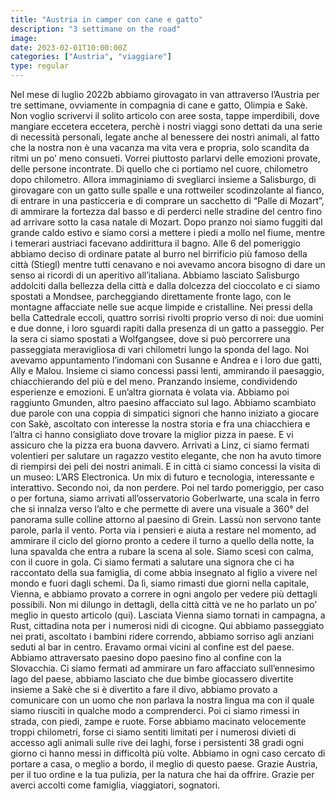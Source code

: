 ```yaml
---
title: "Austria in camper con cane e gatto"
description: "3 settimane on the road"
image: 
date: 2023-02-01T10:00:00Z
categories: ["Austria", "viaggiare"]
type: regular
---
```

Nel mese di luglio 2022b abbiamo girovagato in van attraverso l’Austria per tre settimane, ovviamente in compagnia di cane e gatto, Olimpia e Sakè. 
Non voglio scrivervi il solito articolo con aree sosta, tappe imperdibili, dove mangiare eccetera eccetera, perchè i nostri viaggi sono dettati da una serie di necessità personali, legate anche al benessere dei nostri animali, al fatto che la nostra non è una vacanza ma vita vera e propria, solo scandita da ritmi un po’ meno consueti. 
Vorrei piuttosto parlarvi delle emozioni provate, delle persone incontrate. Di quello che ci portiamo nel cuore, chilometro dopo chilometro.
Allora immaginiamo di svegliarci insieme a Salisburgo, di girovagare con un gatto sulle spalle e una rottweiler scodinzolante al fianco, di entrare in una pasticceria e di comprare un sacchetto di “Palle di Mozart”, di ammirare la fortezza dal basso e di perderci nelle stradine del centro fino ad arrivare sotto la casa natale di Mozart. 
Dopo pranzo noi siamo fuggiti dal grande caldo estivo e siamo corsi a mettere i piedi a mollo nel fiume, mentre i temerari austriaci facevano addirittura il bagno. Alle 6 del pomeriggio abbiamo deciso di ordinare patate al burro nel birrificio più famoso della città (Stiegl) mentre tutti cenavano e noi avevamo ancora bisogno di dare un senso ai ricordi di un aperitivo all’italiana.
Abbiamo lasciato Salisburgo addolciti dalla bellezza della città e dalla dolcezza del cioccolato e ci siamo spostati a Mondsee, parcheggiando direttamente fronte lago, con le montagne affacciate nelle sue acque limpide e cristalline. Nei pressi della bella Cattedrale eccoli, quattro sorrisi rivolti proprio verso di noi: due uomini e due donne, i loro sguardi rapiti dalla presenza di un gatto a passeggio.
Per la sera ci siamo spostati a Wolfgangsee, dove si può percorrere una passeggiata meravigliosa di vari chilometri lungo la sponda del lago. Noi avevamo appuntamento l’indomani con Susanne e Andrea e i loro due gatti, Ally e Malou. Insieme ci siamo concessi passi lenti, ammirando il paesaggio, chiacchierando del più e del meno. Pranzando insieme, condividendo esperienze e emozioni. E un’altra giornata è volata via. 
Abbiamo poi raggiunto Gmunden, altro paesino affacciato sul lago. Abbiamo scambiato due parole con una coppia di simpatici signori che hanno iniziato a giocare con Sakè, ascoltato con interesse la nostra storia e fra una chiacchiera e l’altra ci hanno consigliato dove trovare la miglior pizza in paese. E vi assicuro che la pizza era buona davvero. 
Arrivati a Linz, ci siamo fermati volentieri per salutare un ragazzo vestito elegante, che non ha avuto timore di riempirsi dei peli dei nostri animali. E in città ci siamo concessi la visita di un museo:  L’ARS Electronica. Un mix di futuro e tecnologia, interessante e interattivo. Secondo noi, da non perdere. 
Poi nel tardo pomeriggio, per caso o per fortuna, siamo arrivati all’osservatorio Goberlwarte, una scala in ferro che si innalza verso l’alto e che permette di avere una visuale a 360° del panorama sulle colline attorno al paesino di Grein. Lassù non servono tante parole, parla il vento. Porta via i pensieri e aiuta a restare nel momento, ad ammirare il ciclo del giorno pronto a cedere il turno a quello della notte, la luna spavalda che entra a rubare la scena al sole. Siamo scesi con calma, con il cuore in gola. Ci siamo fermati a salutare una signora che ci ha raccontato della sua famiglia, di come abbia insegnato al figlio a vivere nel mondo e fuori dagli schemi.
Da lì, siamo rimasti due giorni nella capitale, Vienna, e abbiamo provato a correre in ogni angolo per vedere più dettagli possibili. Non mi dilungo in dettagli, della città città ve ne ho parlato un po’ meglio in questo articolo (qui).
Lasciata Vienna siamo tornati in campagna, a Rust, cittadina nota per i numerosi nidi di cicogne. Qui abbiamo passeggiato nei prati, ascoltato i bambini ridere correndo, abbiamo sorriso agli anziani seduti al bar in centro.
Eravamo ormai vicini al confine est del paese. Abbiamo attraversato paesino dopo paesino fino al confine con la Slovacchia. Ci siamo fermati ad ammirare un faro affacciato sull’ennesimo lago del paese, abbiamo lasciato che due bimbe giocassero divertite insieme a Sakè che si è divertito a fare il divo, abbiamo provato a comunicare con un uomo che non parlava la nostra lingua ma con il quale siamo riusciti in qualche modo a comprenderci.
Poi ci siamo rimessi in strada, con piedi, zampe e ruote. 
Forse abbiamo macinato velocemente troppi chilometri, forse ci siamo sentiti limitati per i numerosi divieti di accesso agli animali sulle rive dei laghi, forse i persistenti 38 gradi ogni giorno ci hanno messi in difficoltà più volte. 
Abbiamo in ogni caso cercato di portare a casa, o meglio a bordo, il meglio di questo paese. 
Grazie Austria, per il tuo ordine e la tua pulizia, per la natura che hai da offrire. 
Grazie per averci accolti come famiglia, viaggiatori, sognatori. 